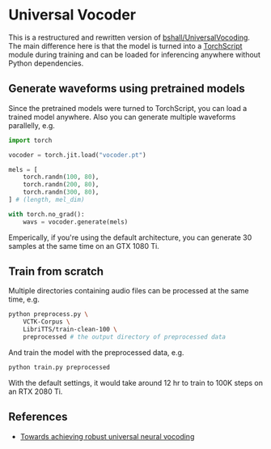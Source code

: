 # Universal Vocoder

This is a restructured and rewritten version of [bshall/UniversalVocoding](https://github.com/bshall/UniversalVocoding).
The main difference here is that the model is turned into a [TorchScript](https://pytorch.org/docs/stable/jit.html) module during training and can be loaded for inferencing anywhere without Python dependencies.

## Generate waveforms using pretrained models

Since the pretrained models were turned to TorchScript, you can load a trained model anywhere.
Also you can generate multiple waveforms parallelly, e.g.

```python
import torch

vocoder = torch.jit.load("vocoder.pt")

mels = [
    torch.randn(100, 80),
    torch.randn(200, 80),
    torch.randn(300, 80),
] # (length, mel_dim)

with torch.no_grad():
    wavs = vocoder.generate(mels)
```

Emperically, if you're using the default architecture, you can generate 30 samples at the same time on an GTX 1080 Ti.

## Train from scratch

Multiple directories containing audio files can be processed at the same time, e.g.

```bash
python preprocess.py \
    VCTK-Corpus \
    LibriTTS/train-clean-100 \
    preprocessed # the output directory of preprocessed data
```

And train the model with the preprocessed data, e.g.

```bash
python train.py preprocessed
```

With the default settings, it would take around 12 hr to train to 100K steps on an RTX 2080 Ti.

## References

- [Towards achieving robust universal neural vocoding](https://arxiv.org/abs/1811.06292)
